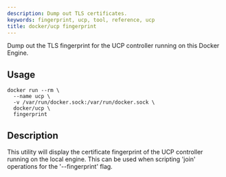 ```yaml
---
description: Dump out TLS certificates.
keywords: fingerprint, ucp, tool, reference, ucp
title: docker/ucp fingerprint
---
```

Dump out the TLS fingerprint for the UCP controller running on this Docker Engine.

## Usage

    docker run --rm \
      --name ucp \
      -v /var/run/docker.sock:/var/run/docker.sock \
      docker/ucp \
      fingerprint
    

## Description

This utility will display the certificate fingerprint of the UCP controller running on the local engine. This can be used when scripting 'join' operations for the '--fingerprint' flag.